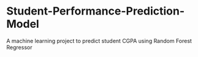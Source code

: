 # Student-Performance-Prediction-Model
A machine learning project to predict student CGPA using Random Forest Regressor

